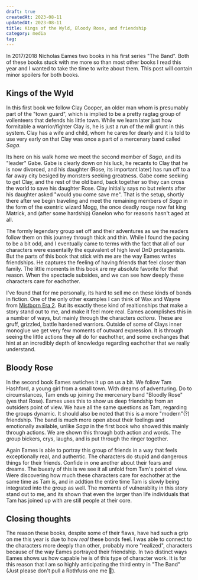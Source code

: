 ```yaml
---
draft: true
createdAt: 2023-08-11
updatedAt: 2023-08-11
title: Kings of the Wyld, Bloody Rose, and friendship
category: media
tag:
---
```


In 2017/2018 Nicholas Eames two books in his first series "The Band". Both of these books stuck with me more so than most other books I read this year and I wanted to take the time to write about them. This post will contain minor spoilers for both books.

## Kings of the Wyld

In this first book we follow Clay Cooper, an older man whom is presumably part of the "town guard", which is implied to be a pretty ragtag group of vollenteers that defends his little town. While we learn later just how formitable a warrior/fighter Clay is, he is just a run of the mill grunt in this system. Clay has a wife and child, whom he cares for dearly and it is told to use very early on that Clay was once a part of a mercenary band called _Saga_.

Its here on his walk home we meet the second member of _Saga_, and its "leader" Gabe. Gabe is clearly down on his luck, he recants to Clay that he is now divorced, and his daughter (Rose, its important later) has run off to a far away city besiged by monsters seeking greatness. Gabe come seeking to get Clay, and the rest of the old band, back together so they can cross the world to save his daughter Rose. Clay initially says no but relents after his daughter asked "would you come save me". That is the setup, shortly there after we begin traveling and meet the remaining members of _Saga_ in the form of the exentric wizard Mogg, the once deadly rouge now fat king Matrick, and (after some hardship) Ganelon who for reasons hasn't aged at all.

The formly legendary group set off and their adventures as we the readers follow them on this journey through thick and thin. While I found the pacing to be a bit odd, and I eventually came to terms with the fact that all of our characters were essentailly the equivalent of high level DnD protaganists. But the parts of this book that stick with me are the way Eames writes friendships. He captures the feeling of having friends that feel closer than family. The little moments in this book are my absolute favorite for that reason. When the spectacle subsides, and we can see how deeply these characters care for eachother.

I've found that for me personally, its hard to sell me on these kinds of bonds in fiction. One of the only other examples I can think of Wax and Wayne from [Mistborn Era 2](#TODO). But its exactly these kind of realtionships that make a story stand out to me, and make it feel more real. Eames acomplishes this in a number of ways, but mainly through the characters _actions_. These are gruff, grizzled, battle hardened warriors. Outside of some of Clays inner monoglue we get very few moments of outward expression. It is through seeing the little actions they all do for eachother, and some exchanges that hint at an incredibly depth of knowledge regarding eachother that we really understand.

## Bloody Rose

In the second book Eames swtiches it up on us a bit. We follow Tam Hashford, a young girl from a small town. With dreams of adventuring. Do to circumstances, Tam ends up joining the mercenary band "Bloodly Rose" (yes that Rose). Eames uses this to show us deep friendship from an outsiders point of view. We have all the same questions as Tam, regarding the groups dynamic. It should also be noted that this is a more "modern"(?) friendship. The band is much more open about their feelings and emotionally available, unlike _Saga_ in the first book who showed this mainly through actions. We are shown this through both action and words. The group bickers, crys, laughs, and is put through the ringer together.

Again Eames is able to portray this group of friends in a way that feels exceptionally real, and authentic. The characters do stupid and dangerous things for their friends. Confide in one another about their fears and dreams. The bueaty of this is we see it all unfold from Tam's point of view. Were discovering how much these characters care for eachother at the same time as Tam is, and in addtion the entire time Tam is slowly being integrated into the group as well. The moments of vulnerablity in this story stand out to me, and its shown that even the larger than life individuals that Tam has joined up with are still people at their core.

## Closing thoughts

The reason these books, despite some of their flaws, have had such a grip on me this year is due to how _real_ these bonds feel. I was able to connect to the characters more deeply than other, probably more "realized", characters because of the way Eames portrayed their friendship. In two distinct ways Eames shows us how capable he is of this type of character work. It is for this reason that I am so highly anticipating the third entry in "The Band" (Just please don't pull a Rothfuss one me 🤞).
